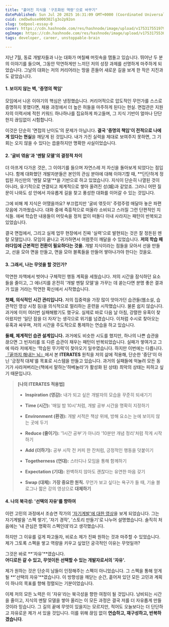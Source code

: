 ```yaml
---
title: "흩어진 지식을 '구조화된 역량'으로 바꾸기"
datePublished: Sun Jul 20 2025 16:31:09 GMT+0000 (Coordinated Universal Time)
cuid: cmdbw8use000302lg3o2p92on
slug: tedpool-essay-0
cover: https://cdn.hashnode.com/res/hashnode/image/upload/v1753175519795/ead70861-f913-4aad-9a7a-bf231fdc1117.jpeg
ogImage: https://cdn.hashnode.com/res/hashnode/image/upload/v1753175530116/f4e83a18-637c-41c8-9d12-bf82281bd0c7.jpeg
tags: developer, career, unstoppable-brain

---
```


지난 7월, 동료 개발자들과 나눈 대화가 며칠째 머릿속을 맴돌고 있습니다. 뛰어난 두 분의 이야기를 들으며, 그동안 막연하게만 느끼던 저의 성장 과제를 선명하게 마주하게 되었습니다. 그날의 대화는 저의 커리어라는 땅을 흔들어 새로운 길을 보게 한 작은 지진과도 같았습니다.

#### **1\. 보이지 않는 벽, '증명의 책임'**

모임에서 나온 이야기의 핵심은 냉정했습니다. 커리어적으로 압도적인 무언가를 스스로 증명하지 못했다면, 채용 과정에서 더 높은 허들을 마주하게 된다는 현실. 면접관은 지원자의 이력서에 적힌 키워드 하나하나를 집요하게 파고들며, 그 지식 기반이 얼마나 단단한지 끊임없이 시험합니다.

이것은 단순히 '면접의 난이도’의 문제가 아닙니다. **결국 '증명의 책임'이 전적으로 나에게 있다는 현실**을 깨닫게 된 것입니다. 내가 가진 실력을 제대로 보여주지 못하면, 그 기회는 오지 않을 수 있다는 씁쓸하지만 명확한 사실이었습니다.

#### **2\. '굴비 엮음'과 '멘탈 모델'의 결정적 차이**

더 아프게 다가온 것은, 그 이야기를 들으며 자연스레 저 자신을 돌아보게 되었다는 점입니다. 함께 대화했던 개발자분들은 본인의 관심 분야에 대해 이야기할 때, **단단하게 정립된 자신만의 '멘탈 모델'**을 기반으로 하고 있었습니다. 지식이 단순히 나열된 것이 아니라, 유기적으로 연결되고 체계적으로 쌓아 올려진 성(城)과 같았죠. 그러니 어떤 질문이 나와도 성 안에서 자유롭게 길을 찾고 풍성한 대화를 이어갈 수 있는 것입니다.

그에 비해 제 지식은 어땠을까요? 부끄럽지만 '굴비 엮듯이' 주렁주렁 매달아 놓은 파편 모음에 가까웠습니다. 대화 중에 즉흥적으로 떠올라 소비되고 스러질 그런 단편적인 지식들. 애써 학습한 내용들이 머릿속을 정처 없이 떠돌다 이내 사라지는 패턴이 반복되고 있었습니다.

결국 면접에서, 그리고 실제 업무 현장에서 진짜 '실력'으로 발현되는 것은 잘 정돈된 멘탈 모델입니다. 모임이 끝나고 귀가하면서 어렴풋이 깨달을 수 있었습니다. **저의 학습 패러다임에 근본적인 전환이 필요하다는 것을.** 개발 지식이라는 점들을 모아서 선을 만들고, 선을 모아 면을 만들고, 면을 모아 블록들을 만들어 쌓아나가야 한다는 것을요.

#### **3\. 그래서, 나는 무엇을 할 것인가?**

막연한 자책에서 벗어나 구체적인 행동 계획을 세웠습니다. 저의 시간을 잠식하던 요소들을 줄이고, 그 에너지를 온전히 '개발 멘탈 모델'을 가꾸는 데 쏟는다면 분명 좋은 결과가 있을 거라는 막연한 확신에서 시작했습니다.

**첫째, 의식적인 시간 관리입니다.** 저의 집중력을 가장 많이 앗아가던 습관들(웹소설, 습관적인 영상 시청 등)을 의식적으로 멀리하는 훈련을 시작했습니다. 물론 쉽지 않습니다. 과거에 이미 여러번 실패해봤기도 했구요. 실제로 바로 다음 날 아침, 강렬한 유혹이 찾아왔지만 '일단 잠을 더 자자'는 생각으로 위기를 넘겼습니다. 이처럼 수시로 찾아오는 유혹과 싸우며, 저의 시간을 주도적으로 통제하는 연습을 하고 있습니다.

**둘째, 체계적인 습관 설계입니다.** 과거에도 비슷한 시도를 했지만, 하나의 나쁜 습관을 끊으면 그 빈자리를 또 다른 습관이 채우는 패턴이 반복되었습니다. 실패가 쌓여가고 그에 따라 저에게는 ‘학습된 무기력’이 찾아오기 일쑤였습니다. 하지만 이번에는 다릅니다. [『끝까지 해내는 뇌』](https://product.kyobobook.co.kr/detail/S000216905861)에서 본 **ITERATES** 원칙을 저의 삶에 적용해, 단순한 '중단'이 아닌 '긍정적 대체'를 목표로 시스템을 만들고 있습니다. 과거의 실패들에 억눌려 모든 동기가 사라져버리는(책에서 말하는‘하베눌라’가 활성화 된 상태) 최악의 상태는 피하고 싶기 때문입니다.

> **\[나의 ITERATES 적용법\]**
> 
> * **Inspiration (영감):** 내가 되고 싶은 개발자의 모습을 꾸준히 되새기기
>     
> * **Time (시간):** '매일 밤 10시'처럼, 개발 공부 시간을 명확히 지정하기
>     
> * **Environment (환경):** 개발 서적은 책상 위에, 방해 요소는 눈에 보이지 않는 곳에 두기
>     
> * **Reduce (줄이기):** '1시간 공부'가 아니라 '10분만 개념 정리'처럼 작게 시작하기
>     
> * **Add (더하기):** 공부 시작 전 커피 한 잔처럼, 긍정적인 행동을 덧붙이기
>     
> * **Togetherness (연대):** 스터디나 모임을 통해 함께하기
>     
> * **Expectation (기대):** 완벽하지 않아도 괜찮다는 유연한 마음 갖기
>     
> * **Swap (대체):** **가장 중요한 원칙.** 무언가 보고 싶다는 욕구가 들 때, 기술 블로그나 짧은 강의 영상으로 **대체하기**
>     

#### **4\. 나의 북극성: '선택의 자유'를 향하여**

이런 고민의 과정에서 조승연 작가의 ['자기계발'에 대한 영상](https://youtu.be/AqEN8qOcAcA?si=JuZGokFW0Kp__EwV)을 보게 되었습니다. 그는 자기계발을 '스펙 쌓기', '자기 경작', '스토리 만들기'로 나누어 설명했습니다. 솔직히 처음에는 '내 관심은 명확히 스펙인데'라고 생각했습니다.

하지만 그 이유를 깊게 파고들자, 비로소 제가 진짜 원하는 것과 마주할 수 있었습니다. 제가 그토록 스펙을 쌓고 역량을 키우고 싶었던 궁극적인 이유는 무엇일까?

그것은 바로 **'자유'**였습니다.  
**어디로든 갈 수 있고, 무엇이든 선택할 수 있는 개발자로서의 '자유'.**

제가 원하는 것은 단순히 남들이 인정해주는 스펙이 아니었습니다. 그 스펙을 통해 얻게 될 **'선택의 자유'**였습니다. 이 방향성을 깨닫는 순간, 흩어져 있던 모든 고민과 계획이 하나의 목표를 향해 정렬되는 기분이었습니다.

이제 저의 모든 노력은 이 '자유'라는 북극성을 향한 여정이 될 것입니다. 낭비되는 시간을 줄이고, 지식의 멘탈 모델을 쌓아 올리는 이 모든 과정은 결국 저를 더 자유롭게 만들 것이라 믿습니다. 그 길의 끝에 무엇이 있을지는 모르지만, 적어도 오늘보다는 더 단단하고 자유로운 제가 서 있을 것입니다. 이를 위해 끊임 없이 **연습하고, 재구성하고, 반복하겠습니다**.